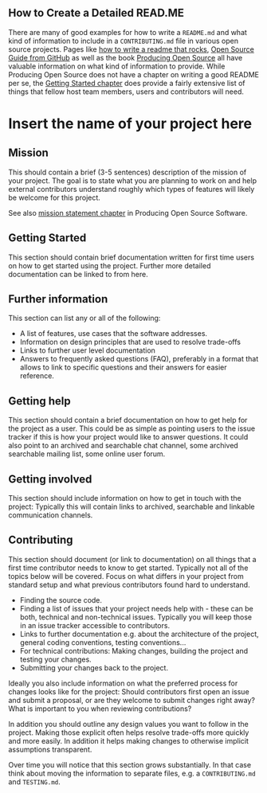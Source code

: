 ## How to Create a Detailed READ.ME

There are many of good examples for how to write a `README.md` and what kind
of information to include in a `CONTRIBUTING.md` file in various open source projects.
Pages like [how to write a readme that rocks](https://m.dotdev.co/how-to-write-a-readme-that-rocks-bc29f279611a),
[Open Source Guide from GitHub](https://opensource.guide/) as well as
the book [Producing Open Source](https://producingoss.com/en/producingoss.html)
all have valuable information on what kind of information to provide. While
Producing Open Source does not have a chapter on writing a good README per se,
the [Getting Started chapter](https://producingoss.com/en/producingoss.html#starting-from-what-you-have)
does provide a fairly extensive list of things that fellow host team members,
users and contributors will need.

# Insert the name of your project here

## Mission

This should contain a brief (3-5 sentences) description of the mission of your
project. The goal is to state what you are planning to work on and help external
contributors understand roughly which types of features will likely be welcome
for this project.

See also [mission statement chapter](https://producingoss.com/en/producingoss.html#mission-statement) in Producing Open Source Software.

## Getting Started

This section should contain brief documentation written for first time users on
how to get started using the project. Further more detailed documentation can be
linked to from here.

## Further information

This section can list any or all of the following:

- A list of features, use cases that the software addresses.
- Information on design principles that are used to resolve trade-offs
- Links to further user level documentation
- Answers to frequently asked questions (FAQ), preferably in a format that allows to link to specific questions and their answers for easier reference.

## Getting help

This section should contain a brief documentation on how to get help for the
project as a user. This could be as simple as pointing users to the issue
tracker if this is how your project would like to answer questions. It could
also point to an archived and searchable chat channel, some archived searchable
mailing list, some online user forum.

## Getting involved

This section should include information on how to get in touch with the project:
Typically this will contain links to archived, searchable and linkable
communication channels.

## Contributing

This section should document (or link to documentation) on all things that a
first time contributor needs to know to get started. Typically not all of the
topics below will be covered. Focus on what differs in your project from
standard setup and what previous contributors found hard to understand.

- Finding the source code.
- Finding a list of issues that your project needs help with - these can be both, technical and non-technical issues. Typically you will keep those in an issue tracker accessible to contributors.
- Links to further documentation e.g. about the architecture of the project, general coding conventions, testing conventions...
- For technical contributions: Making changes, building the project and testing your changes.
- Submitting your changes back to the project.

Ideally you also include information on what the preferred process for changes
looks like for the project: Should contributors first open an issue and submit a
proposal, or are they welcome to submit changes right away? What is important to
you when reviewing contributions?

In addition you should outline any design values you want to follow in the
project. Making those explicit often helps resolve trade-offs more quickly and
more easily. In addition it helps making changes to otherwise implicit
assumptions transparent.

Over time you will notice that this section grows substantially. In that case
think about moving the information to separate files, e.g. a `CONTRIBUTING.md` and `TESTING.md`.